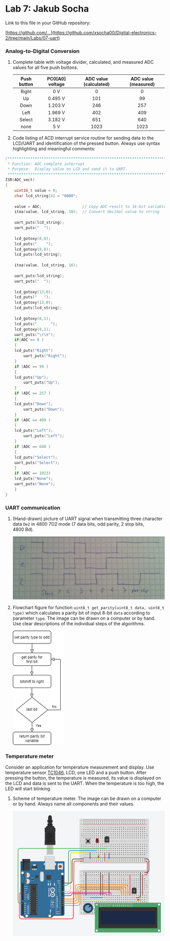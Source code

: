 # Lab 7: Jakub Socha

Link to this file in your GitHub repository:

[https://github.com/...](https://github.com/xsocha00/Digital-electronics-2/tree/main/Labs/07-uart)


### Analog-to-Digital Conversion

1. Complete table with voltage divider, calculated, and measured ADC values for all five push buttons.

   | **Push button** | **PC0[A0] voltage** | **ADC value (calculated)** | **ADC value (measured)** |
   | :-: | :-: | :-: | :-: |
   | Right  | 0&nbsp;V | 0 | 0 |
   | Up     | 0.495&nbsp;V | 101 | 99 |
   | Down   | 1.203&nbsp;V | 246 | 257 |
   | Left   | 1.969&nbsp;V | 402 | 409 |
   | Select | 3.182&nbsp;V | 651 | 640 |
   | none   | 5&nbsp;V | 1023 | 1023 |

2. Code listing of ACD interrupt service routine for sending data to the LCD/UART and identification of the pressed button. Always use syntax highlighting and meaningful comments:

```c
/**********************************************************************
 * Function: ADC complete interrupt
 * Purpose:  Display value on LCD and send it to UART.
 **********************************************************************/
ISR(ADC_vect)
{
    uint16_t value = 0;
    char lcd_string[4] = "0000";

    value = ADC;                  // Copy ADC result to 16-bit variable
    itoa(value, lcd_string, 10);  // Convert decimal value to string

    uart_puts(lcd_string);
    uart_puts("  ");

    lcd_gotoxy(8,0);
    lcd_puts("    ");
    lcd_gotoxy(8,0);
    lcd_puts(lcd_string);

    itoa(value, lcd_string, 16);

    uart_puts(lcd_string);
    uart_puts("  ");

    lcd_gotoxy(13,0);
    lcd_puts("   ");
    lcd_gotoxy(13,0);
    lcd_puts(lcd_string);

    lcd_gotoxy(8,1);
    lcd_puts("      ");
    lcd_gotoxy(8,1);
    uart_puts("\r\n");
    if(ADC == 0 )
    {
	lcd_puts("Right")
        uart_puts("Right");
    }
    if (ADC == 99 ) 
    {
	lcd_puts("Up");
        uart_puts("Up");
    }
    if (ADC == 257 )
    {
	lcd_puts("Down");
        uart_puts("Down");
    }
    if (ADC == 409 ) 
    {	
	lcd_puts("Left");
        uart_puts("Left");    
    }
    if (ADC == 640 ) 
    {	
	lcd_puts("Select");
	uart_puts("Select");   
    } 
    if (ADC == 1023)
	lcd_puts("None");    
	uart_puts("None");
    }
}
```


### UART communication

1. (Hand-drawn) picture of UART signal when transmitting three character data `De2` in 4800 7O2 mode (7 data bits, odd parity, 2 stop bits, 4800&nbsp;Bd).

   ![your figure](https://github.com/xsocha00/Digital-electronics-2/blob/main/Labs/07-uart/signals.jpg)

2. Flowchart figure for function `uint8_t get_parity(uint8_t data, uint8_t type)` which calculates a parity bit of input 8-bit `data` according to parameter `type`. The image can be drawn on a computer or by hand. Use clear descriptions of the individual steps of the algorithms.

   ![your figure](https://github.com/xsocha00/Digital-electronics-2/blob/main/Labs/07-uart/diagram.png)


### Temperature meter

Consider an application for temperature measurement and display. Use temperature sensor [TC1046](http://ww1.microchip.com/downloads/en/DeviceDoc/21496C.pdf), LCD, one LED and a push button. After pressing the button, the temperature is measured, its value is displayed on the LCD and data is sent to the UART. When the temperature is too high, the LED will start blinking.

1. Scheme of temperature meter. The image can be drawn on a computer or by hand. Always name all components and their values.

   ![your figure](https://github.com/xsocha00/Digital-electronics-2/blob/main/Labs/07-uart/thermometer.png)
